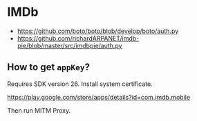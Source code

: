 # IMDb

- https://github.com/boto/boto/blob/develop/boto/auth.py
- https://github.com/richardARPANET/imdb-pie/blob/master/src/imdbpie/auth.py

## How to get `appKey`?

Requires SDK version 26. Install system certificate.

https://play.google.com/store/apps/details?id=com.imdb.mobile

Then run MITM Proxy.
